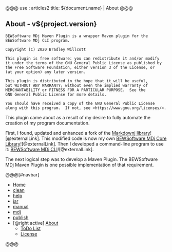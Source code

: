@@@
use : articles2
title: ${document.name} | About
@@@


## About - v${project.version}

    BEWSoftware MDj Maven Plugin is a wrapper Maven plugin for the
    BEWSoftware MDj CLI program.

    Copyright (C) 2020 Bradley Willcott

    This plugin is free software: you can redistribute it and/or modify
    it under the terms of the GNU General Public License as published by
    the Free Software Foundation, either version 3 of the License, or
    (at your option) any later version.

    This plugin is distributed in the hope that it will be useful,
    but WITHOUT ANY WARRANTY; without even the implied warranty of
    MERCHANTABILITY or FITNESS FOR A PARTICULAR PURPOSE.  See the
    GNU General Public License for more details.

    You should have received a copy of the GNU General Public License
    along with this program.  If not, see <https://www.gnu.org/licenses/>.

This plugin came about as a result of my desire to fully automate the creation
of my program documentation. 

First, I found, updated and enhanced a fork of the [Markdownj library][markdownj]![@externalLink].
This modified code is now my own [BEWSoftware MDj Core Library][mjc]![@externalLink].
Then I developed a command-line program to use it: [BEWSoftware MDj CLI][mc]![@externalLink].

The next logical step was to develop a Maven Plugin.  The BEWSoftware MDj Maven Plugin
is one possible implementation of that requirement.



[markdownj]:https://github.com/myabc/markdownj "Original source on Github"
[mjc]:https://github.com/bewillcott/bewsoftware-mdj "Source on Github"
[mc]:https://github.com/bewillcott/bewsoftware-mdj-cli "Source on Github"


@@@[#navbar]
- [Home]
- [clean]
- [help]
- [jar]
- [manual]
- [mdj]
- [publish]
- [@right active] [About](#)
    - [ToDo List]
    - [License]

[About]:About.html
[clean]:Clean.html
[help]:Help.html
[Home]:index.html
[jar]:Jar.html
[License]:LICENSE.html
[manual]:Manual.html
[mdj]:Mdj.html
[publish]:Publish.html
[ToDo List]:ToDo.html
@@@
